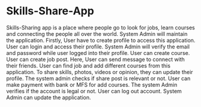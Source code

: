 # Skills-Share-App
Skills-Sharing app is a place where people go to look for jobs, learn courses and connecting the people all over the world. System Admin will maintain the application. Firstly, User have to create profile to access this application. User can login and access their profile. System Admin will verify the email and password while user logged into their profile. User can create course. User can create job post. Here, User can send message to connect with their friends.  User can find job and add different courses from this application. To share skills, photos, videos or opinion, they can update their profile. The system admin checks if share post is relevant or not. User can make payment with bank or MFS for add courses. The system Admin verifies if the account is legal or not. User can log out account. System Admin can update the application. 
